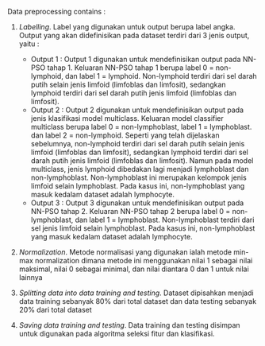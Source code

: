 Data preprocessing contains :
1. *Labelling*.
   Label yang digunakan untuk output berupa label angka. Output yang akan didefinisikan pada dataset terdiri dari 3 jenis output, yaitu :
   - Output 1 :
     Output 1 digunakan untuk mendefinisikan output pada NN-PSO tahap 1. Keluaran NN-PSO tahap 1 berupa label 0 = non-lymphoid, dan label 1 = lymphoid. Non-lymphoid terdiri dari sel darah putih selain jenis limfoid (limfoblas dan limfosit), sedangkan lymphoid terdiri dari sel darah putih jenis limfoid (limfoblas dan limfosit).
   - Output 2 :
     Output 2 digunakan untuk mendefinisikan output pada jenis klasifikasi model multiclass. Keluaran model classifier multiclass berupa label 0 = non-lymphoblast, label 1 = lymphoblast. dan label 2 = non-lymphoid. Seperti yang telah dijelaskan sebelumnya, non-lymphoid terdiri dari sel darah putih selain jenis limfoid (limfoblas dan limfosit), sedangkan lymphoid terdiri dari sel darah putih jenis limfoid (limfoblas dan limfosit). Namun pada model multiclass, jenis lymphoid dibedakan lagi menjadi lymphoblast dan non-lymphoblast. Non-lymphoblast ini merupakan kelompok jenis limfoid selain lymphoblast. Pada kasus ini, non-lymphoblast yang masuk kedalam dataset adalah lymphocyte.
   - Output 3 :
     Output 3 digunakan untuk mendefinisikan output pada NN-PSO tahap 2. Keluaran NN-PSO tahap 2 berupa label 0 = non-lymphoblast, dan label 1 = lymphoblast. Non-lymphoblast terdiri dari sel jenis limfoid selain lymphoblast. Pada kasus ini, non-lymphoblast yang masuk kedalam dataset adalah lymphocyte.

2. *Normalization*.
   Metode normalisasi yang digunakan ialah metode min-max normalization dimana metode ini menggunakan nilai 1 sebagai nilai maksimal, nilai 0 sebagai minimal, dan nilai diantara 0 dan 1 untuk nilai lainnya
   
3. *Splitting data into data training and testing*.
   Dataset dipisahkan menjadi data training sebanyak 80% dari total dataset dan data testing sebanyak 20% dari total dataset

4. *Saving data training and testing*.
   Data training dan testing disimpan untuk digunakan pada algoritma seleksi fitur dan klasifikasi.
